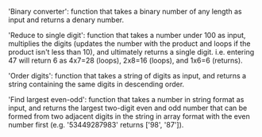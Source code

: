 'Binary converter': function that takes a binary number of any length as input and returns a denary number.

'Reduce to single digit': function that takes a number under 100 as input, multiplies the digits (updates the number with the product and loops if the product isn't less than 10), and ultimately returns a single digit. 
i.e. entering 47 will return 6 as 4x7=28 (loops), 2x8=16 (loops), and 1x6=6 (returns). 

'Order digits': function that takes a string of digits as input, and returns a string containing the same digits in descending order. 

'Find largest even-odd': function that takes a number in string format as input, and returns the largest two-digit even and odd number that can be formed from two adjacent digits in the string in array format with the even number first (e.g. '53449287983' returns ['98', '87']).
